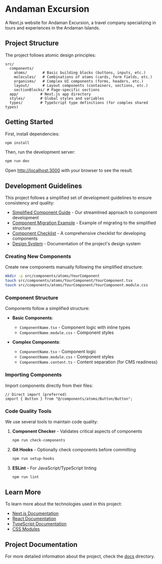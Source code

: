 # Andaman Excursion

A Next.js website for Andaman Excursion, a travel company specializing in tours and experiences in the Andaman Islands.

## Project Structure

The project follows atomic design principles:

```
src/
  components/
    atoms/       # Basic building blocks (buttons, inputs, etc.)
    molecules/   # Combinations of atoms (cards, form fields, etc.)
    organisms/   # Complex UI components (forms, headers, etc.)
    layout/      # Layout components (containers, sections, etc.)
    sectionBlocks/ # Page-specific sections
  app/          # Next.js app directory
  styles/       # Global styles and variables
  types/        # TypeScript type definitions (for complex shared types)
```

## Getting Started

First, install dependencies:

```bash
npm install
```

Then, run the development server:

```bash
npm run dev
```

Open [http://localhost:3000](http://localhost:3000) with your browser to see the result.

## Development Guidelines

This project follows a simplified set of development guidelines to ensure consistency and quality:

- [Simplified Component Guide](./docs/SIMPLIFIED_COMPONENT_GUIDE.md) - Our streamlined approach to component development
- [Component Migration Example](./docs/COMPONENT_MIGRATION_EXAMPLE.md) - Example of migrating to the simplified structure
- [Component Checklist](./docs/COMPONENT_CHECKLIST.md) - A comprehensive checklist for developing components
- [Design System](./docs/DESIGN_SYSTEM.md) - Documentation of the project's design system

### Creating New Components

Create new components manually following the simplified structure:

```bash
mkdir -p src/components/atoms/YourComponent
touch src/components/atoms/YourComponent/YourComponent.tsx
touch src/components/atoms/YourComponent/YourComponent.module.css
```

### Component Structure

Components follow a simplified structure:

- **Basic Components**:

  - `ComponentName.tsx` - Component logic with inline types
  - `ComponentName.module.css` - Component styles

- **Complex Components**:
  - `ComponentName.tsx` - Component logic
  - `ComponentName.module.css` - Component styles
  - `ComponentName.content.ts` - Content separation (for CMS readiness)

### Importing Components

Import components directly from their files:

```tsx
// Direct import (preferred)
import { Button } from "@/components/atoms/Button/Button";
```

### Code Quality Tools

We use several tools to maintain code quality:

1. **Component Checker** - Validates critical aspects of components

   ```bash
   npm run check-components
   ```

2. **Git Hooks** - Optionally check components before committing

   ```bash
   npm run setup-hooks
   ```

3. **ESLint** - For JavaScript/TypeScript linting
   ```bash
   npm run lint
   ```

## Learn More

To learn more about the technologies used in this project:

- [Next.js Documentation](https://nextjs.org/docs)
- [React Documentation](https://react.dev)
- [TypeScript Documentation](https://www.typescriptlang.org/docs)
- [CSS Modules](https://github.com/css-modules/css-modules)

## Project Documentation

For more detailed information about the project, check the [docs](./docs) directory.
